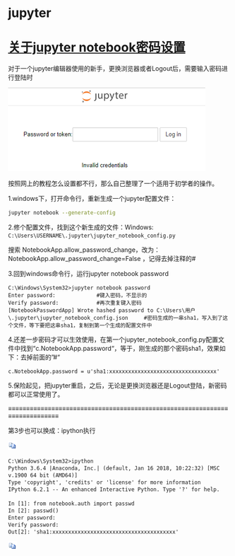 # jupyter



# [关于jupyter notebook密码设置](https://www.cnblogs.com/honway/p/9559324.html)

对于一个jupyter编辑器使用的新手，更换浏览器或者Logout后，需要输入密码进行登陆时

![img](.img_jupyter/1476067-20180830103917637-1345060579.png)

按照网上的教程怎么设置都不行，那么自己整理了一个适用于初学者的操作。

1.windows下，打开命令行，重新生成一个jupyter配置文件：

```sh
jupyter notebook --generate-config　　   

```

2.修个配置文件，找到这个新生成的文件：Windows: `C:\Users\USERNAME\.jupyter\jupyter_notebook_config.py`

 搜索 NotebookApp.allow_password_change，改为：NotebookApp.allow_password_change=False ，记得去掉注释的#

3.回到windows命令行，运行jupyter notebook password

```
C:\Windows\System32>jupyter notebook password
Enter password:             #键入密码，不显示的
Verify password:            #再次重复键入密码
[NotebookPasswordApp] Wrote hashed password to C:\Users\用户\.jupyter\jupyter_notebook_config.json     #密码生成的一串sha1，写入到了这个文件，等下要把这串sha1，复制到第一个生成的配置文件中
```

4.还差一步密码才可以生效使用，在第一个jupyter_notebook_config.py配置文件中找到“c.NotebookApp.password“，等于，刚生成的那个密码sha1，效果如下：去掉前面的”#“

```
c.NotebookApp.password = u'sha1:xxxxxxxxxxxxxxxxxxxxxxxxxxxxxxxxxx'
```

5.保险起见，把jupyter重启，之后，无论是更换浏览器还是Logout登陆，新密码都可以正常使用了。

 

≡≡≡≡≡≡≡≡≡≡≡≡≡≡≡≡≡≡≡≡≡≡≡≡≡≡≡≡≡≡≡≡≡≡≡≡≡≡≡≡≡≡≡≡≡≡≡≡≡≡≡≡≡≡≡≡≡≡≡≡≡≡≡≡≡≡≡≡≡≡≡≡≡≡≡

 

第3步也可以换成：ipython执行

[![复制代码](.img_jupyter/copycode.gif)](javascript:void(0);)

```
C:\Windows\System32>ipython
Python 3.6.4 |Anaconda, Inc.| (default, Jan 16 2018, 10:22:32) [MSC v.1900 64 bit (AMD64)]
Type 'copyright', 'credits' or 'license' for more information
IPython 6.2.1 -- An enhanced Interactive Python. Type '?' for help.

In [1]: from notebook.auth import passwd
In [2]: passwd()
Enter password:
Verify password:
Out[2]: 'sha1:xxxxxxxxxxxxxxxxxxxxxxxxxxxxxxxxxxxxxxx'
```

[![复制代码](.img_jupyter/copycode.gif)](javascript:void(0);)

 

